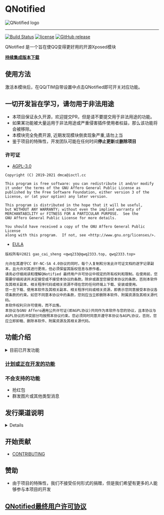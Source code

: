 # QNotified

![QNotified logo](https://github.com/ferredoxin/QNotified/blob/master/docs/title.png)

---

[![Build Status](https://dev.azure.com/Cryolitia/QNotified/_apis/build/status/ferredoxin.QNotified?branchName=master)](https://dev.azure.com/Cryolitia/QNotified/_build/latest?definitionId=1&branchName=master)
[![license](https://img.shields.io/github/license/ferredoxin/QNotified.svg)](https://www.gnu.org/licenses/agpl-3.0.html)
[![GitHub release](https://img.shields.io/github/release/ferredoxin/QNotified.svg)](https://github.com/ferredoxin/QNotified/releases/latest)

QNotified 是一个旨在使QQ变得更好用的开源Xposed模块

**[持续集成版本下载](https://install.appcenter.ms/orgs/qnotifieddev/apps/qnotified/distribution_groups/alpha)**

## 使用方法

激活本模块后，在QQ/TIM自带设置中点击QNotified即可开关对应功能。

## 一切开发旨在学习，请勿用于非法用途

- 本项目保证永久开源，欢迎提交PR，但是请不要提交用于非法用途的功能。
- 如果某功能被大量运用于非法用途或严重侵害插件使用者权益，那么该功能将会被移除。
- 本模块完全免费开源, 近期发现模块倒卖现象严重,请勿上当
- 鉴于项目的特殊性，开发团队可能在任何时间**停止更新**或**删除项目**

### 许可证

- [AGPL-3.0](https://www.gnu.org/licenses/agpl-3.0.html)

```
Copyright (C) 2019-2021 dmca@ioctl.cc

This program is free software: you can redistribute it and/or modify
it under the terms of the GNU Affero General Public License as
published by the Free Software Foundation, either version 3 of the
License, or (at your option) any later version.

This program is distributed in the hope that it will be useful,
but WITHOUT ANY WARRANTY; without even the implied warranty of
MERCHANTABILITY or FITNESS FOR A PARTICULAR PURPOSE.  See the
GNU Affero General Public License for more details.

You should have received a copy of the GNU Affero General Public License
along with this program.  If not, see <http://www.gnu.org/licenses/>.
```

- [EULA](https://github.com/ferredoxin/QNotified/blob/master/app/src/main/assets/eula.md)

```
版权所有©2021 gao_cai_sheng <qwq233@qwq2333.top, qwq2333.top>

允许在其遵守CC BY-NC-SA 4.0协议的同时，每个人复制和分发此许可证文档的逐字记录副本，且允许对其进行更改，但必须保留其版权信息与原作者。
请务必仔细阅读和理解QNotified 最终用户许可协议中规定的所有权利和限制。在使用前，您需要仔细阅读并决定接受或不接受本协议的条款。除非或直至您接受本协议的条款，否则本软件及其相关副本、相关程序代码或相关资源不得在您的任何终端上下载、安装或使用。
您一旦下载、使用本软件及其相关副本、相关程序代码或相关资源，即表示您同意接受本协议各项条款的约束。如您不同意本协议中的条款，您则应当立即删除本软件、附属资源及其相关源代码。
本软件权利只许可使用，而不出售。
本协议与GNU Affero通用公共许可证(即AGPL协议)共同作为本软件与您的协议，且本协议与AGPL协议的冲突部分均按照本协议约束。您必须同时同意并遵守本协议与AGPL协议，否则，您应立即卸载、删除本软件、附属资源及其相关源代码。
```

## 功能介绍

<details>
  <summary>目前已开发功能</summary>

1. 隐藏消息列表小程序入口
2. 去除回复自动at
3. 语音消息转发
4. 强制默认气泡
5. 以图片方式打开闪照(原辅助模块)
6. 以图片方式打开表情包(原QQ净化)
7. Ark(json)/StructMsg(xml)卡片消息(注1,原BUG复读机)
8. 复读机(+1,原QQ复读机)
9. 被删好友通知(可导出好友列表)
10. 防撤回
11. 签到文本化,隐藏礼物动画
12. 简洁模式圆头像(原花Q)
13. 自定义电量
14. 转发消息点击头像查看原消息发送者和所在群
15. 下载重定向(原QQ净化)
16. 屏蔽 \@全体成员 或者 群红包 的通知(不影响接收消息,不影响某些插件抢红包功能)
17. 屏蔽QQ更新提示
18. 屏蔽QQ空间点赞通知
19. 禁止聊天界面输入＄自动弹出 选择赠送对象 窗口
20. 直接打开不可通过QQ号码搜索到用户的资料卡
21. 屏蔽秀图
22. 显示进行禁言操作的管理员(查看哪个管理员禁言了你)
23. 去除夜间模式聊天界面深色遮罩
24. 直接打开指定用户资料卡(无视隐藏QQ号)
25. 自定义+1图标
26. 群发文本消息(注1)
27. 显示具体消息数量而不是99+(原花Q)
28. 隐藏侧滑群应用
29. 隐藏好友侧滑亲密抽屉
30. 使用系统相机
31. 使用系统相册
32. 使用系统文件
33. 聊天自动发送原图
34. 隐藏小红点
35. 隐藏群在线人数
36. 隐藏群总人数
37. 批量撤回消息
38. 隐藏移出群助手提示
39. 修改消息左滑回复
40. at界面以管理员优先顺序排序
41. 自动续火
42. 静默指定类型通知
43. 聊天字数统计
44. 自定义钱包显示余额
45. 显示消息发送者QQ号与时间
46. 聊天自动发送/接收原图

注1: 卡片消息及群发文本这两个功能因大量被用于广告引流而被加以限制

</details>

### [计划或正在开发的功能](https://github.com/ferredoxin/QNotified/projects/2)

### 不会支持的功能

- 抢红包
- 群发图片或其他类型消息

## 发行渠道说明

<details>

QNotified将为分`Beta`、`Alpha`、`Canary`三个版本：`Beta`版本为重大功能变更或长期积累更新，发布频率由开发组决定，包含上次`Beta`版至今的所有功能更新及Bug修复，但可能不包括尚未稳定或正在开发中的功能，原则上更新频率将大于两周一次；`Alpha`版本为每周积累更新，在每周周末由开发组发布，包含发布时的全部更新，可能包含不稳定功能或异常问题；`Canary`版本为每commit自动更新，可能不包含外围文档或CI流程更新，不会编写任何更新文档或说明，具体更新内容可在[Github](https://github.com/ferredoxin/QNotified/commits/master )自行查看，本更新由开源的流程（包括Azure和开发组自研Bot）自动编译发布，可能包含严重的功能及行为异常。

开发组不限制用户选择自己需要的版本，同时也不为任何版本产生的任何后果承担任何责任（详情请见[QNotified EULA](https://github.com/ferredoxin/QNotified/blob/master/app/src/main/assets/eula.md)），但希望各位用户各取所需，根据自己的能力范围选择适合自己的版本。

QNotified的版本号组成为`x.y.z.w`，正常情况下`x`位将一直保持为0，`Beta`版本更新会将`y`位+`1`并使z位归零，`Alpha`版本更新会将`z`位+`1`，所有版本更新的`w`位都会是触发此次更新的Commit的hash的前7位。

1. [@QNotified 频道](https://t.me/QNotified) 将只发布`Beta`版和`Alpha`版更新。

2. [@QNotified_CI](https://t.me/QNotified_CI) 频道将只发布`Canary`版更新。

3. [Github Release](https://github.com/ferredoxin/QNotified/releases/) 将只发布`Beta`版更新。

4. [App Center - Alpha](https://install.appcenter.ms/orgs/qnotifieddev/apps/qnotified/distribution_groups/alpha) 发布`CI`版本更新；[App Center - Weekly](https://install.appcenter.ms/orgs/qnotifieddev/apps/qnotified/distribution_groups/weekly) 发布`Alpha`版本更新。两个轨道均开放给所有人自由下载。

5. [Google Play](https://play.google.com/store/apps/details?id=nil.nadph.qnotified) 将发布`Beta`版和`Alpha`版更新。其中`Beta`版更新将在Google Play上以正式版轨道发布，`Alpha`版更新将在Google Play上以开放性测试轨道发布。任何可以登录Google Play的人都可自由加入或退出Google Play上QNotified的开放测试。

6. [Xposed仓库](https://repo.xposed.info/module/nil.nadph.qnotified) 将发布`Beta`版和`Alpha`版更新。其中`Beta`版更新将被标注为Stable，`Alpha`版更新将被标注为Beta。

7. [LSPosed仓库](https://github.com/Xposed-Modules-Repo/nil.nadph.qnotified/release) 将发布所有版本更新，其中`CI`版本更新将被标注为Pre-release。

</details>

## 开始贡献

- [CONTRIBUTING](https://github.com/ferredoxin/QNotified/blob/master/CONTRIBUTING.md)

## 赞助

- 由于项目的特殊性，我们不接受任何形式的捐赠，但是我们希望有更多的人能够参与本项目的开发

## [QNotified最终用户许可协议](https://github.com/ferredoxin/QNotified/blob/master/app/src/main/assets/eula.txt)
